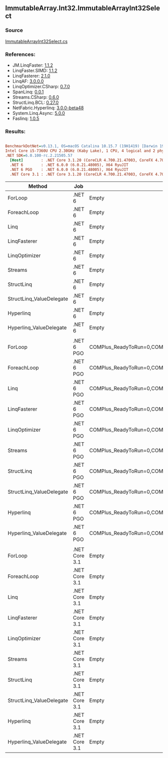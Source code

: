 ﻿## ImmutableArray.Int32.ImmutableArrayInt32Select

### Source
[ImmutableArrayInt32Select.cs](../LinqBenchmarks/ImmutableArray/Int32/ImmutableArrayInt32Select.cs)

### References:
- JM.LinqFaster: [1.1.2](https://www.nuget.org/packages/JM.LinqFaster/1.1.2)
- LinqFaster.SIMD: [1.1.2](https://www.nuget.org/packages/LinqFaster.SIMD/1.0.3)
- LinqFasterer: [2.1.0](https://www.nuget.org/packages/LinqFasterer/2.1.0)
- LinqAF: [3.0.0.0](https://www.nuget.org/packages/LinqAF/3.0.0.0)
- LinqOptimizer.CSharp: [0.7.0](https://www.nuget.org/packages/LinqOptimizer.CSharp/0.7.0)
- SpanLinq: [0.0.1](https://www.nuget.org/packages/SpanLinq/0.0.1)
- Streams.CSharp: [0.6.0](https://www.nuget.org/packages/Streams.CSharp/0.6.0)
- StructLinq.BCL: [0.27.0](https://www.nuget.org/packages/StructLinq/0.27.0)
- NetFabric.Hyperlinq: [3.0.0-beta48](https://www.nuget.org/packages/NetFabric.Hyperlinq/3.0.0-beta48)
- System.Linq.Async: [5.0.0](https://www.nuget.org/packages/System.Linq.Async/5.0.0)
- Faslinq: [1.0.5](https://www.nuget.org/packages/Faslinq/1.0.5)

### Results:
``` ini

BenchmarkDotNet=v0.13.1, OS=macOS Catalina 10.15.7 (19H1419) [Darwin 19.6.0]
Intel Core i5-7360U CPU 2.30GHz (Kaby Lake), 1 CPU, 4 logical and 2 physical cores
.NET SDK=6.0.100-rc.2.21505.57
  [Host]        : .NET Core 3.1.20 (CoreCLR 4.700.21.47003, CoreFX 4.700.21.47101), X64 RyuJIT
  .NET 6        : .NET 6.0.0 (6.0.21.48005), X64 RyuJIT
  .NET 6 PGO    : .NET 6.0.0 (6.0.21.48005), X64 RyuJIT
  .NET Core 3.1 : .NET Core 3.1.20 (CoreCLR 4.700.21.47003, CoreFX 4.700.21.47101), X64 RyuJIT


```
|                   Method |           Job |                                                   EnvironmentVariables |       Runtime | Count |        Mean |     Error |    StdDev |         Ratio | RatioSD |  Gen 0 | Allocated |
|------------------------- |-------------- |----------------------------------------------------------------------- |-------------- |------ |------------:|----------:|----------:|--------------:|--------:|-------:|----------:|
|                  ForLoop |        .NET 6 |                                                                  Empty |      .NET 6.0 |   100 |    60.66 ns |  0.238 ns |  0.222 ns |      baseline |         |      - |         - |
|              ForeachLoop |        .NET 6 |                                                                  Empty |      .NET 6.0 |   100 |    60.36 ns |  0.164 ns |  0.137 ns |  1.00x faster |   0.00x |      - |         - |
|                     Linq |        .NET 6 |                                                                  Empty |      .NET 6.0 |   100 |   749.17 ns |  3.444 ns |  3.053 ns | 12.35x slower |   0.06x | 0.0229 |      48 B |
|             LinqFasterer |        .NET 6 |                                                                  Empty |      .NET 6.0 |   100 |   838.83 ns | 12.447 ns | 11.643 ns | 13.83x slower |   0.22x | 0.4320 |     904 B |
|            LinqOptimizer |        .NET 6 |                                                                  Empty |      .NET 6.0 |   100 | 2,700.61 ns | 20.345 ns | 18.035 ns | 44.52x slower |   0.37x | 4.2534 |   8,898 B |
|                  Streams |        .NET 6 |                                                                  Empty |      .NET 6.0 |   100 | 2,101.69 ns |  8.165 ns |  6.818 ns | 34.66x slower |   0.09x | 0.2899 |     608 B |
|               StructLinq |        .NET 6 |                                                                  Empty |      .NET 6.0 |   100 |   204.02 ns |  1.205 ns |  1.068 ns |  3.36x slower |   0.02x | 0.0153 |      32 B |
| StructLinq_ValueDelegate |        .NET 6 |                                                                  Empty |      .NET 6.0 |   100 |   177.06 ns |  0.424 ns |  0.396 ns |  2.92x slower |   0.01x |      - |         - |
|                Hyperlinq |        .NET 6 |                                                                  Empty |      .NET 6.0 |   100 |   286.95 ns |  1.764 ns |  1.564 ns |  4.73x slower |   0.03x |      - |         - |
|  Hyperlinq_ValueDelegate |        .NET 6 |                                                                  Empty |      .NET 6.0 |   100 |   198.14 ns |  0.540 ns |  0.479 ns |  3.27x slower |   0.01x |      - |         - |
|                          |               |                                                                        |               |       |             |           |           |               |         |        |           |
|                  ForLoop |    .NET 6 PGO | COMPlus_ReadyToRun=0,COMPlus_TC_QuickJitForLoops=1,COMPlus_TieredPGO=1 |      .NET 6.0 |   100 |    61.78 ns |  0.276 ns |  0.258 ns |      baseline |         |      - |         - |
|              ForeachLoop |    .NET 6 PGO | COMPlus_ReadyToRun=0,COMPlus_TC_QuickJitForLoops=1,COMPlus_TieredPGO=1 |      .NET 6.0 |   100 |    62.22 ns |  0.061 ns |  0.047 ns |  1.01x slower |   0.00x |      - |         - |
|                     Linq |    .NET 6 PGO | COMPlus_ReadyToRun=0,COMPlus_TC_QuickJitForLoops=1,COMPlus_TieredPGO=1 |      .NET 6.0 |   100 |   350.77 ns |  1.546 ns |  1.371 ns |  5.68x slower |   0.04x | 0.0229 |      48 B |
|             LinqFasterer |    .NET 6 PGO | COMPlus_ReadyToRun=0,COMPlus_TC_QuickJitForLoops=1,COMPlus_TieredPGO=1 |      .NET 6.0 |   100 |   471.97 ns |  3.856 ns |  3.419 ns |  7.64x slower |   0.07x | 0.4320 |     904 B |
|            LinqOptimizer |    .NET 6 PGO | COMPlus_ReadyToRun=0,COMPlus_TC_QuickJitForLoops=1,COMPlus_TieredPGO=1 |      .NET 6.0 |   100 | 2,358.34 ns | 20.798 ns | 17.368 ns | 38.15x slower |   0.33x | 4.2534 |   8,898 B |
|                  Streams |    .NET 6 PGO | COMPlus_ReadyToRun=0,COMPlus_TC_QuickJitForLoops=1,COMPlus_TieredPGO=1 |      .NET 6.0 |   100 | 1,593.87 ns |  7.445 ns |  6.964 ns | 25.80x slower |   0.17x | 0.2899 |     608 B |
|               StructLinq |    .NET 6 PGO | COMPlus_ReadyToRun=0,COMPlus_TC_QuickJitForLoops=1,COMPlus_TieredPGO=1 |      .NET 6.0 |   100 |   249.32 ns |  1.283 ns |  1.138 ns |  4.03x slower |   0.02x | 0.0153 |      32 B |
| StructLinq_ValueDelegate |    .NET 6 PGO | COMPlus_ReadyToRun=0,COMPlus_TC_QuickJitForLoops=1,COMPlus_TieredPGO=1 |      .NET 6.0 |   100 |   180.30 ns |  0.479 ns |  0.448 ns |  2.92x slower |   0.01x |      - |         - |
|                Hyperlinq |    .NET 6 PGO | COMPlus_ReadyToRun=0,COMPlus_TC_QuickJitForLoops=1,COMPlus_TieredPGO=1 |      .NET 6.0 |   100 |   254.49 ns |  0.580 ns |  0.453 ns |  4.12x slower |   0.02x |      - |         - |
|  Hyperlinq_ValueDelegate |    .NET 6 PGO | COMPlus_ReadyToRun=0,COMPlus_TC_QuickJitForLoops=1,COMPlus_TieredPGO=1 |      .NET 6.0 |   100 |   199.99 ns |  0.544 ns |  0.509 ns |  3.24x slower |   0.01x |      - |         - |
|                          |               |                                                                        |               |       |             |           |           |               |         |        |           |
|                  ForLoop | .NET Core 3.1 |                                                                  Empty | .NET Core 3.1 |   100 |    60.89 ns |  0.191 ns |  0.169 ns |      baseline |         |      - |         - |
|              ForeachLoop | .NET Core 3.1 |                                                                  Empty | .NET Core 3.1 |   100 |    67.41 ns |  0.119 ns |  0.093 ns |  1.11x slower |   0.00x |      - |         - |
|                     Linq | .NET Core 3.1 |                                                                  Empty | .NET Core 3.1 |   100 |   751.05 ns |  2.993 ns |  2.800 ns | 12.34x slower |   0.05x | 0.0229 |      48 B |
|             LinqFasterer | .NET Core 3.1 |                                                                  Empty | .NET Core 3.1 |   100 |   777.95 ns |  4.239 ns |  3.965 ns | 12.78x slower |   0.07x | 0.4320 |     904 B |
|            LinqOptimizer | .NET Core 3.1 |                                                                  Empty | .NET Core 3.1 |   100 | 2,672.09 ns | 26.071 ns | 23.111 ns | 43.89x slower |   0.39x | 4.2610 |   8,928 B |
|                  Streams | .NET Core 3.1 |                                                                  Empty | .NET Core 3.1 |   100 | 2,474.17 ns | 27.340 ns | 24.236 ns | 40.63x slower |   0.39x | 0.2899 |     608 B |
|               StructLinq | .NET Core 3.1 |                                                                  Empty | .NET Core 3.1 |   100 |   525.98 ns |  2.222 ns |  1.970 ns |  8.64x slower |   0.04x | 0.0153 |      32 B |
| StructLinq_ValueDelegate | .NET Core 3.1 |                                                                  Empty | .NET Core 3.1 |   100 |   319.36 ns |  2.072 ns |  1.837 ns |  5.25x slower |   0.04x |      - |         - |
|                Hyperlinq | .NET Core 3.1 |                                                                  Empty | .NET Core 3.1 |   100 |   311.85 ns |  1.904 ns |  1.781 ns |  5.12x slower |   0.03x |      - |         - |
|  Hyperlinq_ValueDelegate | .NET Core 3.1 |                                                                  Empty | .NET Core 3.1 |   100 |   201.98 ns |  0.784 ns |  0.695 ns |  3.32x slower |   0.01x |      - |         - |
